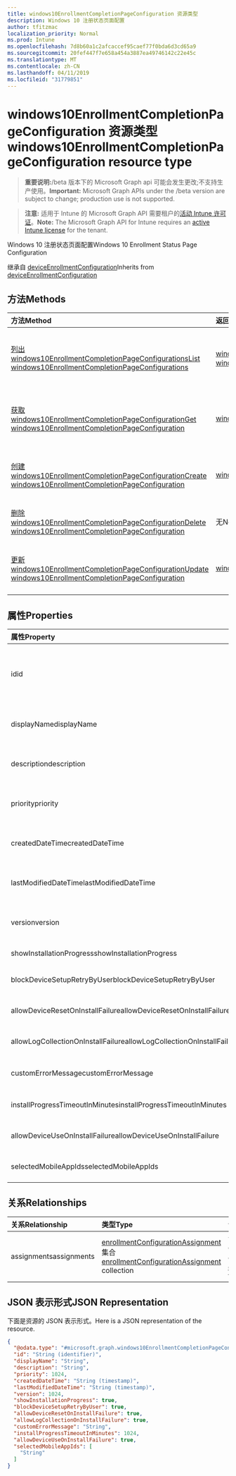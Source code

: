 ```yaml
---
title: windows10EnrollmentCompletionPageConfiguration 资源类型
description: Windows 10 注册状态页面配置
author: tfitzmac
localization_priority: Normal
ms.prod: Intune
ms.openlocfilehash: 7d8b60a1c2afcaccef95caef77f0bda6d3cd65a9
ms.sourcegitcommit: 20fef447f7e658a454a3887ea49746142c22e45c
ms.translationtype: MT
ms.contentlocale: zh-CN
ms.lasthandoff: 04/11/2019
ms.locfileid: "31779851"
---
```

# <a name="windows10enrollmentcompletionpageconfiguration-resource-type"></a><span data-ttu-id="9c0c3-103">windows10EnrollmentCompletionPageConfiguration 资源类型</span><span class="sxs-lookup"><span data-stu-id="9c0c3-103">windows10EnrollmentCompletionPageConfiguration resource type</span></span>

> <span data-ttu-id="9c0c3-104">**重要说明:**/beta 版本下的 Microsoft Graph api 可能会发生更改;不支持生产使用。</span><span class="sxs-lookup"><span data-stu-id="9c0c3-104">**Important:** Microsoft Graph APIs under the /beta version are subject to change; production use is not supported.</span></span>

> <span data-ttu-id="9c0c3-105">**注意:** 适用于 Intune 的 Microsoft Graph API 需要租户的[活动 Intune 许可证](https://go.microsoft.com/fwlink/?linkid=839381)。</span><span class="sxs-lookup"><span data-stu-id="9c0c3-105">**Note:** The Microsoft Graph API for Intune requires an [active Intune license](https://go.microsoft.com/fwlink/?linkid=839381) for the tenant.</span></span>

<span data-ttu-id="9c0c3-106">Windows 10 注册状态页面配置</span><span class="sxs-lookup"><span data-stu-id="9c0c3-106">Windows 10 Enrollment Status Page Configuration</span></span>


<span data-ttu-id="9c0c3-107">继承自 [deviceEnrollmentConfiguration](../resources/intune-onboarding-deviceenrollmentconfiguration.md)</span><span class="sxs-lookup"><span data-stu-id="9c0c3-107">Inherits from [deviceEnrollmentConfiguration](../resources/intune-onboarding-deviceenrollmentconfiguration.md)</span></span>

## <a name="methods"></a><span data-ttu-id="9c0c3-108">方法</span><span class="sxs-lookup"><span data-stu-id="9c0c3-108">Methods</span></span>
|<span data-ttu-id="9c0c3-109">方法</span><span class="sxs-lookup"><span data-stu-id="9c0c3-109">Method</span></span>|<span data-ttu-id="9c0c3-110">返回类型</span><span class="sxs-lookup"><span data-stu-id="9c0c3-110">Return Type</span></span>|<span data-ttu-id="9c0c3-111">说明</span><span class="sxs-lookup"><span data-stu-id="9c0c3-111">Description</span></span>|
|:---|:---|:---|
|[<span data-ttu-id="9c0c3-112">列出 windows10EnrollmentCompletionPageConfigurations</span><span class="sxs-lookup"><span data-stu-id="9c0c3-112">List windows10EnrollmentCompletionPageConfigurations</span></span>](../api/intune-onboarding-windows10enrollmentcompletionpageconfiguration-list.md)|<span data-ttu-id="9c0c3-113">[windows10EnrollmentCompletionPageConfiguration](../resources/intune-onboarding-windows10enrollmentcompletionpageconfiguration.md)集合</span><span class="sxs-lookup"><span data-stu-id="9c0c3-113">[windows10EnrollmentCompletionPageConfiguration](../resources/intune-onboarding-windows10enrollmentcompletionpageconfiguration.md) collection</span></span>|<span data-ttu-id="9c0c3-114">列出[windows10EnrollmentCompletionPageConfiguration](../resources/intune-onboarding-windows10enrollmentcompletionpageconfiguration.md)对象的属性和关系。</span><span class="sxs-lookup"><span data-stu-id="9c0c3-114">List properties and relationships of the [windows10EnrollmentCompletionPageConfiguration](../resources/intune-onboarding-windows10enrollmentcompletionpageconfiguration.md) objects.</span></span>|
|[<span data-ttu-id="9c0c3-115">获取 windows10EnrollmentCompletionPageConfiguration</span><span class="sxs-lookup"><span data-stu-id="9c0c3-115">Get windows10EnrollmentCompletionPageConfiguration</span></span>](../api/intune-onboarding-windows10enrollmentcompletionpageconfiguration-get.md)|[<span data-ttu-id="9c0c3-116">windows10EnrollmentCompletionPageConfiguration</span><span class="sxs-lookup"><span data-stu-id="9c0c3-116">windows10EnrollmentCompletionPageConfiguration</span></span>](../resources/intune-onboarding-windows10enrollmentcompletionpageconfiguration.md)|<span data-ttu-id="9c0c3-117">读取[windows10EnrollmentCompletionPageConfiguration](../resources/intune-onboarding-windows10enrollmentcompletionpageconfiguration.md)对象的属性和关系。</span><span class="sxs-lookup"><span data-stu-id="9c0c3-117">Read properties and relationships of the [windows10EnrollmentCompletionPageConfiguration](../resources/intune-onboarding-windows10enrollmentcompletionpageconfiguration.md) object.</span></span>|
|[<span data-ttu-id="9c0c3-118">创建 windows10EnrollmentCompletionPageConfiguration</span><span class="sxs-lookup"><span data-stu-id="9c0c3-118">Create windows10EnrollmentCompletionPageConfiguration</span></span>](../api/intune-onboarding-windows10enrollmentcompletionpageconfiguration-create.md)|[<span data-ttu-id="9c0c3-119">windows10EnrollmentCompletionPageConfiguration</span><span class="sxs-lookup"><span data-stu-id="9c0c3-119">windows10EnrollmentCompletionPageConfiguration</span></span>](../resources/intune-onboarding-windows10enrollmentcompletionpageconfiguration.md)|<span data-ttu-id="9c0c3-120">创建新的[windows10EnrollmentCompletionPageConfiguration](../resources/intune-onboarding-windows10enrollmentcompletionpageconfiguration.md)对象。</span><span class="sxs-lookup"><span data-stu-id="9c0c3-120">Create a new [windows10EnrollmentCompletionPageConfiguration](../resources/intune-onboarding-windows10enrollmentcompletionpageconfiguration.md) object.</span></span>|
|[<span data-ttu-id="9c0c3-121">删除 windows10EnrollmentCompletionPageConfiguration</span><span class="sxs-lookup"><span data-stu-id="9c0c3-121">Delete windows10EnrollmentCompletionPageConfiguration</span></span>](../api/intune-onboarding-windows10enrollmentcompletionpageconfiguration-delete.md)|<span data-ttu-id="9c0c3-122">无</span><span class="sxs-lookup"><span data-stu-id="9c0c3-122">None</span></span>|<span data-ttu-id="9c0c3-123">删除[windows10EnrollmentCompletionPageConfiguration](../resources/intune-onboarding-windows10enrollmentcompletionpageconfiguration.md)。</span><span class="sxs-lookup"><span data-stu-id="9c0c3-123">Deletes a [windows10EnrollmentCompletionPageConfiguration](../resources/intune-onboarding-windows10enrollmentcompletionpageconfiguration.md).</span></span>|
|[<span data-ttu-id="9c0c3-124">更新 windows10EnrollmentCompletionPageConfiguration</span><span class="sxs-lookup"><span data-stu-id="9c0c3-124">Update windows10EnrollmentCompletionPageConfiguration</span></span>](../api/intune-onboarding-windows10enrollmentcompletionpageconfiguration-update.md)|[<span data-ttu-id="9c0c3-125">windows10EnrollmentCompletionPageConfiguration</span><span class="sxs-lookup"><span data-stu-id="9c0c3-125">windows10EnrollmentCompletionPageConfiguration</span></span>](../resources/intune-onboarding-windows10enrollmentcompletionpageconfiguration.md)|<span data-ttu-id="9c0c3-126">更新[windows10EnrollmentCompletionPageConfiguration](../resources/intune-onboarding-windows10enrollmentcompletionpageconfiguration.md)对象的属性。</span><span class="sxs-lookup"><span data-stu-id="9c0c3-126">Update the properties of a [windows10EnrollmentCompletionPageConfiguration](../resources/intune-onboarding-windows10enrollmentcompletionpageconfiguration.md) object.</span></span>|

## <a name="properties"></a><span data-ttu-id="9c0c3-127">属性</span><span class="sxs-lookup"><span data-stu-id="9c0c3-127">Properties</span></span>
|<span data-ttu-id="9c0c3-128">属性</span><span class="sxs-lookup"><span data-stu-id="9c0c3-128">Property</span></span>|<span data-ttu-id="9c0c3-129">类型</span><span class="sxs-lookup"><span data-stu-id="9c0c3-129">Type</span></span>|<span data-ttu-id="9c0c3-130">说明</span><span class="sxs-lookup"><span data-stu-id="9c0c3-130">Description</span></span>|
|:---|:---|:---|
|<span data-ttu-id="9c0c3-131">id</span><span class="sxs-lookup"><span data-stu-id="9c0c3-131">id</span></span>|<span data-ttu-id="9c0c3-132">String</span><span class="sxs-lookup"><span data-stu-id="9c0c3-132">String</span></span>|<span data-ttu-id="9c0c3-133">继承自[deviceEnrollmentConfiguration](../resources/intune-onboarding-deviceenrollmentconfiguration.md)的注册状态页面配置的 Id</span><span class="sxs-lookup"><span data-stu-id="9c0c3-133">Id of the Enrollment Status Page configuration Inherited from [deviceEnrollmentConfiguration](../resources/intune-onboarding-deviceenrollmentconfiguration.md)</span></span>|
|<span data-ttu-id="9c0c3-134">displayName</span><span class="sxs-lookup"><span data-stu-id="9c0c3-134">displayName</span></span>|<span data-ttu-id="9c0c3-135">String</span><span class="sxs-lookup"><span data-stu-id="9c0c3-135">String</span></span>|<span data-ttu-id="9c0c3-136">尚未记录。继承自 [deviceEnrollmentConfiguration](../resources/intune-onboarding-deviceenrollmentconfiguration.md)</span><span class="sxs-lookup"><span data-stu-id="9c0c3-136">Not yet documented Inherited from [deviceEnrollmentConfiguration](../resources/intune-onboarding-deviceenrollmentconfiguration.md)</span></span>|
|<span data-ttu-id="9c0c3-137">description</span><span class="sxs-lookup"><span data-stu-id="9c0c3-137">description</span></span>|<span data-ttu-id="9c0c3-138">String</span><span class="sxs-lookup"><span data-stu-id="9c0c3-138">String</span></span>|<span data-ttu-id="9c0c3-139">尚未记录。继承自 [deviceEnrollmentConfiguration](../resources/intune-onboarding-deviceenrollmentconfiguration.md)</span><span class="sxs-lookup"><span data-stu-id="9c0c3-139">Not yet documented Inherited from [deviceEnrollmentConfiguration](../resources/intune-onboarding-deviceenrollmentconfiguration.md)</span></span>|
|<span data-ttu-id="9c0c3-140">priority</span><span class="sxs-lookup"><span data-stu-id="9c0c3-140">priority</span></span>|<span data-ttu-id="9c0c3-141">Int32</span><span class="sxs-lookup"><span data-stu-id="9c0c3-141">Int32</span></span>|<span data-ttu-id="9c0c3-142">尚未记录。继承自 [deviceEnrollmentConfiguration](../resources/intune-onboarding-deviceenrollmentconfiguration.md)</span><span class="sxs-lookup"><span data-stu-id="9c0c3-142">Not yet documented Inherited from [deviceEnrollmentConfiguration](../resources/intune-onboarding-deviceenrollmentconfiguration.md)</span></span>|
|<span data-ttu-id="9c0c3-143">createdDateTime</span><span class="sxs-lookup"><span data-stu-id="9c0c3-143">createdDateTime</span></span>|<span data-ttu-id="9c0c3-144">DateTimeOffset</span><span class="sxs-lookup"><span data-stu-id="9c0c3-144">DateTimeOffset</span></span>|<span data-ttu-id="9c0c3-145">尚未记录。继承自 [deviceEnrollmentConfiguration](../resources/intune-onboarding-deviceenrollmentconfiguration.md)</span><span class="sxs-lookup"><span data-stu-id="9c0c3-145">Not yet documented Inherited from [deviceEnrollmentConfiguration](../resources/intune-onboarding-deviceenrollmentconfiguration.md)</span></span>|
|<span data-ttu-id="9c0c3-146">lastModifiedDateTime</span><span class="sxs-lookup"><span data-stu-id="9c0c3-146">lastModifiedDateTime</span></span>|<span data-ttu-id="9c0c3-147">DateTimeOffset</span><span class="sxs-lookup"><span data-stu-id="9c0c3-147">DateTimeOffset</span></span>|<span data-ttu-id="9c0c3-148">尚未记录。继承自 [deviceEnrollmentConfiguration](../resources/intune-onboarding-deviceenrollmentconfiguration.md)</span><span class="sxs-lookup"><span data-stu-id="9c0c3-148">Not yet documented Inherited from [deviceEnrollmentConfiguration](../resources/intune-onboarding-deviceenrollmentconfiguration.md)</span></span>|
|<span data-ttu-id="9c0c3-149">version</span><span class="sxs-lookup"><span data-stu-id="9c0c3-149">version</span></span>|<span data-ttu-id="9c0c3-150">Int32</span><span class="sxs-lookup"><span data-stu-id="9c0c3-150">Int32</span></span>|<span data-ttu-id="9c0c3-151">尚未记录。继承自 [deviceEnrollmentConfiguration](../resources/intune-onboarding-deviceenrollmentconfiguration.md)</span><span class="sxs-lookup"><span data-stu-id="9c0c3-151">Not yet documented Inherited from [deviceEnrollmentConfiguration](../resources/intune-onboarding-deviceenrollmentconfiguration.md)</span></span>|
|<span data-ttu-id="9c0c3-152">showInstallationProgress</span><span class="sxs-lookup"><span data-stu-id="9c0c3-152">showInstallationProgress</span></span>|<span data-ttu-id="9c0c3-153">布尔值</span><span class="sxs-lookup"><span data-stu-id="9c0c3-153">Boolean</span></span>|<span data-ttu-id="9c0c3-154">显示或隐藏用户的安装进度</span><span class="sxs-lookup"><span data-stu-id="9c0c3-154">Show or hide installation progress to user</span></span>|
|<span data-ttu-id="9c0c3-155">blockDeviceSetupRetryByUser</span><span class="sxs-lookup"><span data-stu-id="9c0c3-155">blockDeviceSetupRetryByUser</span></span>|<span data-ttu-id="9c0c3-156">布尔值</span><span class="sxs-lookup"><span data-stu-id="9c0c3-156">Boolean</span></span>|<span data-ttu-id="9c0c3-157">允许用户在安装失败时重试安装程序</span><span class="sxs-lookup"><span data-stu-id="9c0c3-157">Allow the user to retry the setup on installation failure</span></span>|
|<span data-ttu-id="9c0c3-158">allowDeviceResetOnInstallFailure</span><span class="sxs-lookup"><span data-stu-id="9c0c3-158">allowDeviceResetOnInstallFailure</span></span>|<span data-ttu-id="9c0c3-159">布尔值</span><span class="sxs-lookup"><span data-stu-id="9c0c3-159">Boolean</span></span>|<span data-ttu-id="9c0c3-160">允许或阻止在安装失败时重置设备</span><span class="sxs-lookup"><span data-stu-id="9c0c3-160">Allow or block device reset on installation failure</span></span>|
|<span data-ttu-id="9c0c3-161">allowLogCollectionOnInstallFailure</span><span class="sxs-lookup"><span data-stu-id="9c0c3-161">allowLogCollectionOnInstallFailure</span></span>|<span data-ttu-id="9c0c3-162">布尔值</span><span class="sxs-lookup"><span data-stu-id="9c0c3-162">Boolean</span></span>|<span data-ttu-id="9c0c3-163">在安装失败时允许或阻止日志集合</span><span class="sxs-lookup"><span data-stu-id="9c0c3-163">Allow or block log collection on installation failure</span></span>|
|<span data-ttu-id="9c0c3-164">customErrorMessage</span><span class="sxs-lookup"><span data-stu-id="9c0c3-164">customErrorMessage</span></span>|<span data-ttu-id="9c0c3-165">String</span><span class="sxs-lookup"><span data-stu-id="9c0c3-165">String</span></span>|<span data-ttu-id="9c0c3-166">设置自定义错误消息以在安装失败时显示</span><span class="sxs-lookup"><span data-stu-id="9c0c3-166">Set custom error message to show upon installation failure</span></span>|
|<span data-ttu-id="9c0c3-167">installProgressTimeoutInMinutes</span><span class="sxs-lookup"><span data-stu-id="9c0c3-167">installProgressTimeoutInMinutes</span></span>|<span data-ttu-id="9c0c3-168">Int32</span><span class="sxs-lookup"><span data-stu-id="9c0c3-168">Int32</span></span>|<span data-ttu-id="9c0c3-169">设置安装进度超时 (分钟)</span><span class="sxs-lookup"><span data-stu-id="9c0c3-169">Set installation progress timeout in minutes</span></span>|
|<span data-ttu-id="9c0c3-170">allowDeviceUseOnInstallFailure</span><span class="sxs-lookup"><span data-stu-id="9c0c3-170">allowDeviceUseOnInstallFailure</span></span>|<span data-ttu-id="9c0c3-171">布尔值</span><span class="sxs-lookup"><span data-stu-id="9c0c3-171">Boolean</span></span>|<span data-ttu-id="9c0c3-172">允许用户在安装失败时继续使用设备</span><span class="sxs-lookup"><span data-stu-id="9c0c3-172">Allow the user to continue using the device on installation failure</span></span>|
|<span data-ttu-id="9c0c3-173">selectedMobileAppIds</span><span class="sxs-lookup"><span data-stu-id="9c0c3-173">selectedMobileAppIds</span></span>|<span data-ttu-id="9c0c3-174">String 集合</span><span class="sxs-lookup"><span data-stu-id="9c0c3-174">String collection</span></span>|<span data-ttu-id="9c0c3-175">选定的应用程序跟踪安装状态</span><span class="sxs-lookup"><span data-stu-id="9c0c3-175">Selected applications to track the installation status</span></span>|

## <a name="relationships"></a><span data-ttu-id="9c0c3-176">关系</span><span class="sxs-lookup"><span data-stu-id="9c0c3-176">Relationships</span></span>
|<span data-ttu-id="9c0c3-177">关系</span><span class="sxs-lookup"><span data-stu-id="9c0c3-177">Relationship</span></span>|<span data-ttu-id="9c0c3-178">类型</span><span class="sxs-lookup"><span data-stu-id="9c0c3-178">Type</span></span>|<span data-ttu-id="9c0c3-179">说明</span><span class="sxs-lookup"><span data-stu-id="9c0c3-179">Description</span></span>|
|:---|:---|:---|
|<span data-ttu-id="9c0c3-180">assignments</span><span class="sxs-lookup"><span data-stu-id="9c0c3-180">assignments</span></span>|<span data-ttu-id="9c0c3-181">[enrollmentConfigurationAssignment](../resources/intune-onboarding-enrollmentconfigurationassignment.md) 集合</span><span class="sxs-lookup"><span data-stu-id="9c0c3-181">[enrollmentConfigurationAssignment](../resources/intune-onboarding-enrollmentconfigurationassignment.md) collection</span></span>|<span data-ttu-id="9c0c3-182">设备配置文件的组分配列表。</span><span class="sxs-lookup"><span data-stu-id="9c0c3-182">The list of group assignments for the device configuration profile.</span></span> <span data-ttu-id="9c0c3-183">继承自 [deviceEnrollmentConfiguration](../resources/intune-onboarding-deviceenrollmentconfiguration.md)</span><span class="sxs-lookup"><span data-stu-id="9c0c3-183">Inherited from [deviceEnrollmentConfiguration](../resources/intune-onboarding-deviceenrollmentconfiguration.md)</span></span>|

## <a name="json-representation"></a><span data-ttu-id="9c0c3-184">JSON 表示形式</span><span class="sxs-lookup"><span data-stu-id="9c0c3-184">JSON Representation</span></span>
<span data-ttu-id="9c0c3-185">下面是资源的 JSON 表示形式。</span><span class="sxs-lookup"><span data-stu-id="9c0c3-185">Here is a JSON representation of the resource.</span></span>
<!-- {
  "blockType": "resource",
  "keyProperty": "id",
  "@odata.type": "microsoft.graph.windows10EnrollmentCompletionPageConfiguration"
}
-->
``` json
{
  "@odata.type": "#microsoft.graph.windows10EnrollmentCompletionPageConfiguration",
  "id": "String (identifier)",
  "displayName": "String",
  "description": "String",
  "priority": 1024,
  "createdDateTime": "String (timestamp)",
  "lastModifiedDateTime": "String (timestamp)",
  "version": 1024,
  "showInstallationProgress": true,
  "blockDeviceSetupRetryByUser": true,
  "allowDeviceResetOnInstallFailure": true,
  "allowLogCollectionOnInstallFailure": true,
  "customErrorMessage": "String",
  "installProgressTimeoutInMinutes": 1024,
  "allowDeviceUseOnInstallFailure": true,
  "selectedMobileAppIds": [
    "String"
  ]
}
```





